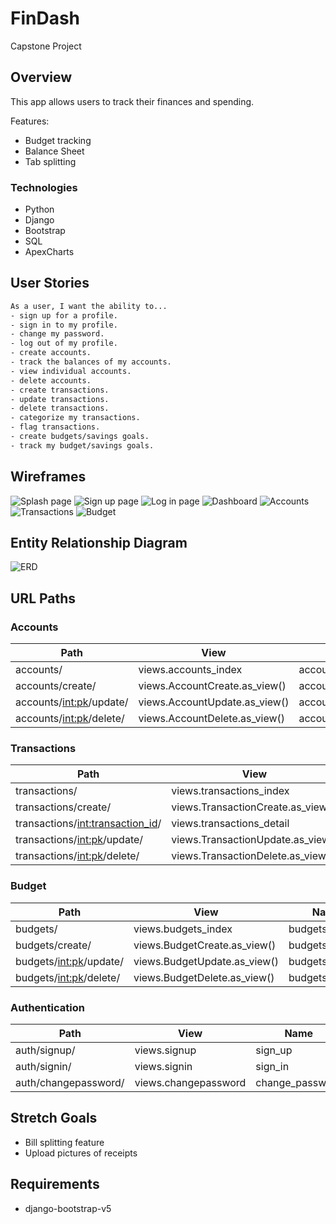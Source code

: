 # FinDash

Capstone Project

## Overview

This app allows users to track their finances and spending.

Features:

- Budget tracking
- Balance Sheet
- Tab splitting

### Technologies

- Python
- Django
- Bootstrap
- SQL
- ApexCharts

## User Stories

```txt
As a user, I want the ability to...
- sign up for a profile.
- sign in to my profile.
- change my password.
- log out of my profile.
- create accounts.
- track the balances of my accounts.
- view individual accounts.
- delete accounts.
- create transactions.
- update transactions.
- delete transactions.
- categorize my transactions.
- flag transactions.
- create budgets/savings goals.
- track my budget/savings goals.
```

## Wireframes

![Splash page](assets/Wireframes/1.png)
![Sign up page](assets/Wireframes/2.png)
![Log in page](assets/Wireframes/3.png)
![Dashboard](assets/Wireframes/4.png)
![Accounts](assets/Wireframes/5.png)
![Transactions](assets/Wireframes/6.png)
![Budget](assets/Wireframes/7.png)

## Entity Relationship Diagram

![ERD](assets/erd.png)

## URL Paths

### Accounts

| Path                      | View                          | Name            |
|---------------------------|-------------------------------|-----------------|
| accounts/                 | views.accounts_index          | accounts_index  |
| accounts/create/          | views.AccountCreate.as_view() | accounts_create |
| accounts/<int:pk>/update/ | views.AccountUpdate.as_view() | accounts_update |
| accounts/<int:pk>/delete/ | views.AccountDelete.as_view() | accounts_delete |

### Transactions

| Path                               | View                              | Name                |
|------------------------------------|-----------------------------------|---------------------|
| transactions/                      | views.transactions_index          | transactions_index  |
| transactions/create/               | views.TransactionCreate.as_view() | transactions_create |
| transactions/<int:transaction_id>/ | views.transactions_detail         | transactions_show   |
| transactions/<int:pk>/update/      | views.TransactionUpdate.as_view() | transactions_update |
| transactions/<int:pk>/delete/      | views.TransactionDelete.as_view() | transactions_delete |

### Budget

| Path                     | View                         | Name           |
|--------------------------|------------------------------|----------------|
| budgets/                 | views.budgets_index          | budgets_index  |
| budgets/create/          | views.BudgetCreate.as_view() | budgets_create |
| budgets/<int:pk>/update/ | views.BudgetUpdate.as_view() | budgets_update |
| budgets/<int:pk>/delete/ | views.BudgetDelete.as_view() | budgets_delete |

### Authentication

| Path                 | View                 | Name            |
|----------------------|----------------------|-----------------|
| auth/signup/         | views.signup         | sign_up         |
| auth/signin/         | views.signin         | sign_in         |
| auth/changepassword/ | views.changepassword | change_password |

## Stretch Goals

- Bill splitting feature
- Upload pictures of receipts

## Requirements

- django-bootstrap-v5